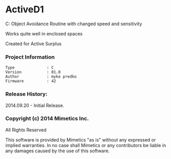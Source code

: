 ActiveD1
========

C: Object Avoidance Routine with changed speed and sensitivity

Works quite well in enclosed spaces

Created for Active Surplus

### Project Information
```
Type              : C
Version           : 01.0
Author            : myke predko
Firmware          : 42
```


### Release History:
2014.09.20 - Initial Release.

### Copyright (c) 2014 Mimetics Inc.
All Rights Reserved

This software is provided by Mimetics "as is" without any expressed or implied warranties.  In no case shall Mimetics or any contributors be liable in any damages caused by the use of this software.  
